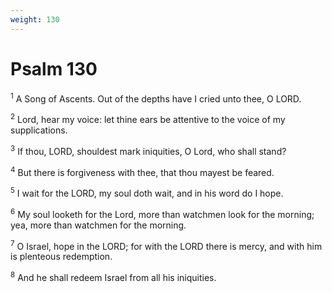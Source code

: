 ```yaml
---
weight: 130
---
```


# Psalm 130

<sup>1</sup> A Song of Ascents. Out of the depths have I cried unto thee, O LORD. 

<sup>2</sup> Lord, hear my voice: let thine ears be attentive to the voice of my supplications. 

<sup>3</sup> If thou, LORD, shouldest mark iniquities, O Lord, who shall stand? 

<sup>4</sup> But there is forgiveness with thee, that thou mayest be feared. 

<sup>5</sup> I wait for the LORD, my soul doth wait, and in his word do I hope. 

<sup>6</sup> My soul looketh for the Lord, more than watchmen look for the morning; yea, more than watchmen for the morning. 

<sup>7</sup> O Israel, hope in the LORD; for with the LORD there is mercy, and with him is plenteous redemption. 

<sup>8</sup> And he shall redeem Israel from all his iniquities. 


